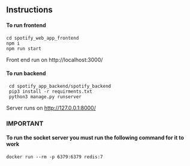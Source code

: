 ## Instructions
####  To run frontend
    cd spotify_web_app_frontend
    npm i 
    npm run start
Front end run on http://localhost:3000/
#### To run backend
     cd spotify_app_backend/spotify_backend 
     pip3 install -r requirments.txt
     python3 manage.py runserver
Server runs on http://127.0.0.1:8000/

### IMPORTANT
#### To run the socket server you must run the following command for it to work
    docker run --rm -p 6379:6379 redis:7  